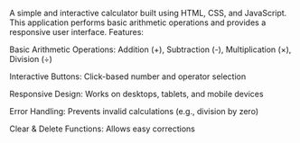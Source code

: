 A simple and interactive calculator built using HTML, CSS, and JavaScript.
This application performs basic arithmetic operations and provides a responsive user interface.
Features:


Basic Arithmetic Operations:   Addition (+), Subtraction (-), Multiplication (×), Division (÷)

Interactive Buttons:      Click-based number and operator selection

Responsive Design:      Works on desktops, tablets, and mobile devices 

Error Handling:     Prevents invalid calculations (e.g., division by zero)

Clear & Delete Functions: Allows easy corrections
